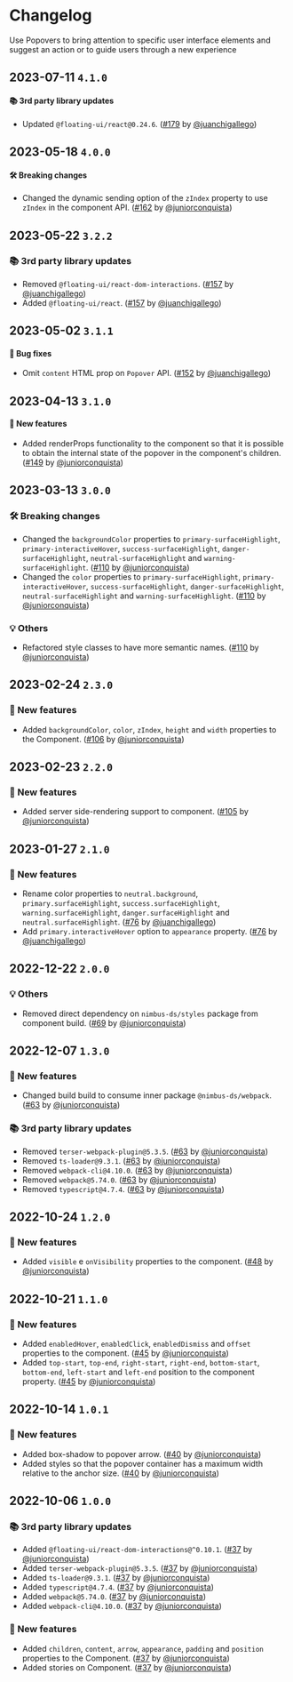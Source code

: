 # Changelog

Use Popovers to bring attention to specific user interface elements and suggest an action or to guide users through a new experience

## 2023-07-11 `4.1.0`

#### 📚 3rd party library updates

- Updated `@floating-ui/react@0.24.6`. ([#179](https://github.com/TiendaNube/nimbus-design-system/pull/179) by [@juanchigallego](https://github.com/juanchigallego))

## 2023-05-18 `4.0.0`

#### 🛠 Breaking changes

- Changed the dynamic sending option of the `zIndex` property to use `zIndex` in the component API. ([#162](https://github.com/TiendaNube/nimbus-design-system/pull/162) by [@juniorconquista](https://github.com/juniorconquista))

## 2023-05-22 `3.2.2`

### 📚 3rd party library updates

- Removed `@floating-ui/react-dom-interactions`. ([#157](https://github.com/TiendaNube/nimbus-design-system/pull/157) by [@juanchigallego](https://github.com/juanchigallego))
- Added `@floating-ui/react`. ([#157](https://github.com/TiendaNube/nimbus-design-system/pull/157) by [@juanchigallego](https://github.com/juanchigallego))

## 2023-05-02 `3.1.1`

#### 🐛 Bug fixes

- Omit `content` HTML prop on `Popover` API. ([#152](https://github.com/TiendaNube/nimbus-design-system/pull/152) by [@juanchigallego](https://github.com/juanchigallego))

## 2023-04-13 `3.1.0`

#### 🎉 New features

- Added renderProps functionality to the component so that it is possible to obtain the internal state of the popover in the component's children. ([#149](https://github.com/TiendaNube/nimbus-design-system/pull/149) by [@juniorconquista](https://github.com/juniorconquista))

## 2023-03-13 `3.0.0`

### 🛠 Breaking changes

- Changed the `backgroundColor` properties to `primary-surfaceHighlight`, `primary-interactiveHover`, `success-surfaceHighlight`, `danger-surfaceHighlight`, `neutral-surfaceHighlight` and `warning-surfaceHighlight`. ([#110](https://github.com/TiendaNube/nimbus-design-system/pull/110) by [@juniorconquista](https://github.com/juniorconquista))
- Changed the `color` properties to `primary-surfaceHighlight`, `primary-interactiveHover`, `success-surfaceHighlight`, `danger-surfaceHighlight`, `neutral-surfaceHighlight` and `warning-surfaceHighlight`. ([#110](https://github.com/TiendaNube/nimbus-design-system/pull/110) by [@juniorconquista](https://github.com/juniorconquista))

### 💡 Others

- Refactored style classes to have more semantic names. ([#110](https://github.com/TiendaNube/nimbus-design-system/pull/110) by [@juniorconquista](https://github.com/juniorconquista))

## 2023-02-24 `2.3.0`

### 🎉 New features

- Added `backgroundColor`, `color`, `zIndex`, `height` and `width` properties to the Component. ([#106](https://github.com/TiendaNube/nimbus-design-system/pull/106) by [@juniorconquista](https://github.com/juniorconquista))

## 2023-02-23 `2.2.0`

### 🎉 New features

- Added server side-rendering support to component. ([#105](https://github.com/TiendaNube/nimbus-design-system/pull/105) by [@juniorconquista](https://github.com/juniorconquista))

## 2023-01-27 `2.1.0`

### 🎉 New features

- Rename color properties to `neutral.background`, `primary.surfaceHighlight`, `success.surfaceHighlight`, `warning.surfaceHighlight`, `danger.surfaceHighlight` and `neutral.surfaceHighlight`. ([#76](https://github.com/TiendaNube/nimbus-design-system/pull/76) by [@juanchigallego](https://github.com/juanchigallego))
- Add `primary.interactiveHover` option to `appearance` property. ([#76](https://github.com/TiendaNube/nimbus-design-system/pull/76) by [@juanchigallego](https://github.com/juanchigallego))

## 2022-12-22 `2.0.0`

### 💡 Others

- Removed direct dependency on `nimbus-ds/styles` package from component build. ([#69](https://github.com/TiendaNube/nimbus-design-system/pull/69) by [@juniorconquista](https://github.com/juniorconquista))

## 2022-12-07 `1.3.0`

### 🎉 New features

- Changed build build to consume inner package `@nimbus-ds/webpack`. ([#63](https://github.com/TiendaNube/nimbus-design-system/pull/63) by [@juniorconquista](https://github.com/juniorconquista))

### 📚 3rd party library updates

- Removed `terser-webpack-plugin@5.3.5`. ([#63](https://github.com/TiendaNube/nimbus-design-system/pull/63) by [@juniorconquista](https://github.com/juniorconquista))
- Removed `ts-loader@9.3.1`. ([#63](https://github.com/TiendaNube/nimbus-design-system/pull/63) by [@juniorconquista](https://github.com/juniorconquista))
- Removed `webpack-cli@4.10.0`. ([#63](https://github.com/TiendaNube/nimbus-design-system/pull/63) by [@juniorconquista](https://github.com/juniorconquista))
- Removed `webpack@5.74.0`. ([#63](https://github.com/TiendaNube/nimbus-design-system/pull/63) by [@juniorconquista](https://github.com/juniorconquista))
- Removed `typescript@4.7.4`. ([#63](https://github.com/TiendaNube/nimbus-design-system/pull/63) by [@juniorconquista](https://github.com/juniorconquista))

## 2022-10-24 `1.2.0`

### 🎉 New features

- Added `visible` e `onVisibility` properties to the component. ([#48](https://github.com/TiendaNube/nimbus-design-system/pull/48) by [@juniorconquista](https://github.com/juniorconquista))

## 2022-10-21 `1.1.0`

### 🎉 New features

- Added `enabledHover`, `enabledClick`, `enabledDismiss` and `offset` properties to the component. ([#45](https://github.com/TiendaNube/nimbus-design-system/pull/45) by [@juniorconquista](https://github.com/juniorconquista))
- Added `top-start`, `top-end`, `right-start`, `right-end`, `bottom-start`, `bottom-end`, `left-start` and `left-end` position to the component property. ([#45](https://github.com/TiendaNube/nimbus-design-system/pull/45) by [@juniorconquista](https://github.com/juniorconquista))

## 2022-10-14 `1.0.1`

### 🎉 New features

- Added box-shadow to popover arrow. ([#40](https://github.com/TiendaNube/nimbus-design-system/pull/40) by [@juniorconquista](https://github.com/juniorconquista))
- Added styles so that the popover container has a maximum width relative to the anchor size. ([#40](https://github.com/TiendaNube/nimbus-design-system/pull/40) by [@juniorconquista](https://github.com/juniorconquista))

## 2022-10-06 `1.0.0`

### 📚 3rd party library updates

- Added `@floating-ui/react-dom-interactions@^0.10.1`. ([#37](https://github.com/TiendaNube/nimbus-design-system/pull/37) by [@juniorconquista](https://github.com/juniorconquista))
- Added `terser-webpack-plugin@5.3.5`. ([#37](https://github.com/TiendaNube/nimbus-design-system/pull/37) by [@juniorconquista](https://github.com/juniorconquista))
- Added `ts-loader@9.3.1`. ([#37](https://github.com/TiendaNube/nimbus-design-system/pull/37) by [@juniorconquista](https://github.com/juniorconquista))
- Added `typescript@4.7.4`. ([#37](https://github.com/TiendaNube/nimbus-design-system/pull/37) by [@juniorconquista](https://github.com/juniorconquista))
- Added `webpack@5.74.0`. ([#37](https://github.com/TiendaNube/nimbus-design-system/pull/37) by [@juniorconquista](https://github.com/juniorconquista))
- Added `webpack-cli@4.10.0`. ([#37](https://github.com/TiendaNube/nimbus-design-system/pull/37) by [@juniorconquista](https://github.com/juniorconquista))

### 🎉 New features

- Added `children`, `content`, `arrow`, `appearance`, `padding` and `position` properties to the Component. ([#37](https://github.com/TiendaNube/nimbus-design-system/pull/37) by [@juniorconquista](https://github.com/juniorconquista))
- Added stories on Component. ([#37](https://github.com/TiendaNube/nimbus-design-system/pull/37) by [@juniorconquista](https://github.com/juniorconquista))
